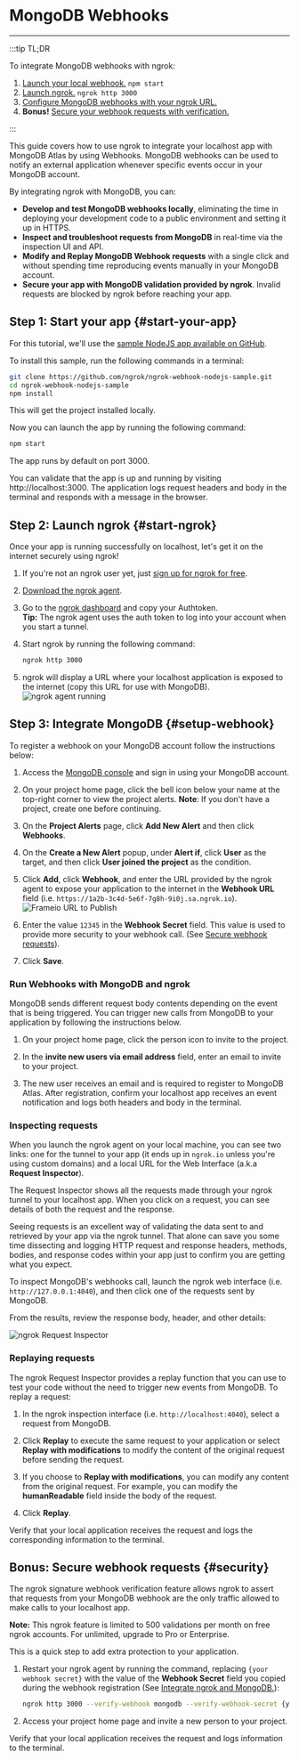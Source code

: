 # MongoDB Webhooks
------------

:::tip TL;DR

To integrate MongoDB webhooks with ngrok:
1. [Launch your local webhook.](#start-your-app) `npm start`
1. [Launch ngrok.](#start-ngrok) `ngrok http 3000`
1. [Configure MongoDB webhooks with your ngrok URL.](#setup-webhook)
1. **Bonus!** [Secure your webhook requests with verification.](#security)

:::


This guide covers how to use ngrok to integrate your localhost app with MongoDB Atlas by using Webhooks.
MongoDB webhooks can be used to notify an external application whenever specific events occur in your MongoDB account. 

By integrating ngrok with MongoDB, you can:

- **Develop and test MongoDB webhooks locally**, eliminating the time in deploying your development code to a public environment and setting it up in HTTPS.
- **Inspect and troubleshoot requests from MongoDB** in real-time via the inspection UI and API.
- **Modify and Replay MongoDB Webhook requests** with a single click and without spending time reproducing events manually in your MongoDB account.
- **Secure your app with MongoDB validation provided by ngrok**. Invalid requests are blocked by ngrok before reaching your app.


## **Step 1**: Start your app {#start-your-app}

For this tutorial, we'll use the [sample NodeJS app available on GitHub](https://github.com/ngrok/ngrok-webhook-nodejs-sample). 

To install this sample, run the following commands in a terminal:

```bash
git clone https://github.com/ngrok/ngrok-webhook-nodejs-sample.git
cd ngrok-webhook-nodejs-sample
npm install
```

This will get the project installed locally.

Now you can launch the app by running the following command: 

```bash
npm start
```

The app runs by default on port 3000. 

You can validate that the app is up and running by visiting http://localhost:3000. The application logs request headers and body in the terminal and responds with a message in the browser.


## **Step 2**: Launch ngrok {#start-ngrok}

Once your app is running successfully on localhost, let's get it on the internet securely using ngrok! 

1. If you're not an ngrok user yet, just [sign up for ngrok for free](https://ngrok.com/signup).

1. [Download the ngrok agent](https://ngrok.com/download).

1. Go to the [ngrok dashboard](https://dashboard.ngrok.com) and copy your Authtoken. <br />
    **Tip:** The ngrok agent uses the auth token to log into your account when you start a tunnel.
    
1. Start ngrok by running the following command:
    ```bash
    ngrok http 3000
    ```

1. ngrok will display a URL where your localhost application is exposed to the internet (copy this URL for use with MongoDB).
    ![ngrok agent running](/img/integrations/launch_ngrok_tunnel.png)


## **Step 3**: Integrate  MongoDB {#setup-webhook}

To register a webhook on your MongoDB account follow the instructions below:

1. Access the [MongoDB console](https://cloud.mongodb.com/) and sign in using your MongoDB account.

1. On your project home page, click the bell icon below your name at the top-right corner to view the project alerts.
    **Note**: If you don't have a project, create one before continuing.

1. On the **Project Alerts** page, click **Add New Alert** and then click **Webhooks**.

1. On the **Create a New Alert** popup, under **Alert if**, click **User** as the target, and then click **User joined the project** as the condition.

1. Click **Add**, click **Webhook**, and enter the URL provided by the ngrok agent to expose your application to the internet in the **Webhook URL** field (i.e. `https://1a2b-3c4d-5e6f-7g8h-9i0j.sa.ngrok.io`).
    ![Frameio URL to Publish](img/ngrok_url_configuration_mongodb.png)

1. Enter the value `12345` in the **Webhook Secret** field. This value is used to provide more security to your webhook call. (See [Secure webhook requests](#security)).

1. Click **Save**.


### Run Webhooks with MongoDB and ngrok

MongoDB sends different request body contents depending on the event that is being triggered.
You can trigger new calls from MongoDB to your application by following the instructions below.

1. On your project home page, click the person icon to invite to the project.

1. In the **invite new users via email address** field, enter an email to invite to your project.

1. The new user receives an email and is required to register to MongoDB Atlas. After registration, confirm your localhost app receives an event notification and logs both headers and body in the terminal.


### Inspecting requests

When you launch the ngrok agent on your local machine, you can see two links: one for the tunnel to your app (it ends up in `ngrok.io` unless you're using custom domains) and a local URL for the Web Interface (a.k.a **Request Inspector**).

The Request Inspector shows all the requests made through your ngrok tunnel to your localhost app. When you click on a request, you can see details of both the request and the response.

Seeing requests is an excellent way of validating the data sent to and retrieved by your app via the ngrok tunnel. That alone can save you some time dissecting and logging HTTP request and response headers, methods, bodies, and response codes within your app just to confirm you are getting what you expect.

To inspect MongoDB's webhooks call, launch the ngrok web interface (i.e. `http://127.0.0.1:4040`), and then click one of the requests sent by MongoDB.

From the results, review the response body, header, and other details:

![ngrok Request Inspector](img/ngrok_introspection_mongodb_webhooks.png)


### Replaying requests

The ngrok Request Inspector provides a replay function that you can use to test your code without the need to trigger new events from MongoDB. To replay a request:

1. In the ngrok inspection interface (i.e. `http://localhost:4040`), select a request from MongoDB.

1. Click **Replay** to execute the same request to your application or select **Replay with modifications** to modify the content of the original request before sending the request.

1. If you choose to **Replay with modifications**, you can modify any content from the original request. For example, you can modify the **humanReadable** field inside the body of the request.

1. Click **Replay**.

Verify that your local application receives the request and logs the corresponding information to the terminal.


## **Bonus**: Secure webhook requests {#security}

The ngrok signature webhook verification feature allows ngrok to assert that requests from your MongoDB webhook are the only traffic allowed to make calls to your localhost app.

**Note:** This ngrok feature is limited to 500 validations per month on free ngrok accounts. For unlimited, upgrade to Pro or Enterprise.

This is a quick step to add extra protection to your application.

1. Restart your ngrok agent by running the command, replacing `{your webhook secret}` with the value of the **Webhook Secret** field you copied during the webhook registration (See [Integrate ngrok and MongoDB.](#setup-webhook)):
    ```bash
    ngrok http 3000 --verify-webhook mongodb --verify-webhook-secret {your webhook secret}
    ```

1. Access your project home page and invite a new person to your project.

Verify that your local application receives the request and logs information to the terminal.
